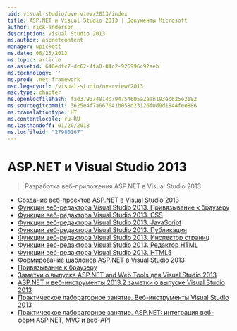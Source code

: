 ```yaml
---
uid: visual-studio/overview/2013/index
title: ASP.NET и Visual Studio 2013 | Документы Microsoft
author: rick-anderson
description: Visual Studio 2013
ms.author: aspnetcontent
manager: wpickett
ms.date: 06/25/2013
ms.topic: article
ms.assetid: 646edfc7-dc62-4fa0-84c2-926996c92aeb
ms.technology: ''
ms.prod: .net-framework
msc.legacyurl: /visual-studio/overview/2013
msc.type: chapter
ms.openlocfilehash: fad379374814c794754605a2aab193ec625e2182
ms.sourcegitcommit: 3625e4f7a667641b058d23126f0d9d1844fee886
ms.translationtype: HT
ms.contentlocale: ru-RU
ms.lasthandoff: 01/20/2018
ms.locfileid: "27980167"
---
```

<a name="aspnet-and-visual-studio-2013"></a>ASP.NET и Visual Studio 2013
====================
> Разработка веб-приложения ASP.NET в Visual Studio 2013


- [Создание веб-проектов ASP.NET в Visual Studio 2013](creating-web-projects-in-visual-studio.md)
- [Функции веб-редактора Visual Studio 2013. Привязывание к браузеру](visual-studio-2013-web-editor-features-browser-link.md)
- [Функции веб-редактора Visual Studio 2013. CSS](visual-studio-2013-web-editor-features-css.md)
- [Функции веб-редактора Visual Studio 2013. JavaScript](visual-studio-2013-web-editor-features-javascript.md)
- [Функции веб-редактора Visual Studio 2013. Публикация](visual-studio-2013-web-editor-features-publishing.md)
- [Функции веб-редактора Visual Studio 2013. Инспектор страниц](visual-studio-2013-web-editor-features-page-inspector.md)
- [Функции веб-редактора Visual Studio 2013. Редактор HTML](visual-studio-2013-web-editor-features-html-editor.md)
- [Функции веб-редактора Visual Studio 2013. HTML5](visual-studio-2013-web-editor-features-html5.md)
- [Формирование шаблонов ASP.NET в Visual Studio 2013](aspnet-scaffolding-overview.md)
- [Привязывание к браузеру](using-browser-link.md)
- [Заметки о выпуске ASP.NET and Web Tools для Visual Studio 2013](release-notes.md)
- [ASP.NET и веб-инструменты 2013.2 заметки о выпуске Visual Studio 2013](aspnet-and-web-tools-20132-preview-for-visual-studio-2013-release-notes.md)
- [Практическое лабораторное занятие. Веб-инструменты Visual Studio 2013](visual-studio-2013-web-tools.md)
- [Практическое лабораторное занятие. ASP.NET: интеграция веб-форм ASP.NET, MVC и веб-API](one-aspnet-integrating-aspnet-web-forms-mvc-and-web-api.md)
